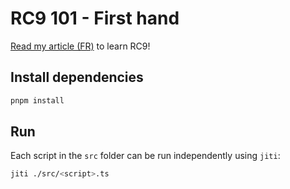 # RC9 101 - First hand

[Read my article (FR)](https://esteban-soubiran.site/articles/rc9-101-premiere-prise-en-main/) to learn RC9!

## Install dependencies

```bash
pnpm install
```

## Run

Each script in the `src` folder can be run independently using `jiti`:

```bash
jiti ./src/<script>.ts
```
